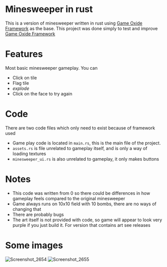 # Minesweeper in rust
This is a version of minesweeper written in rust using [Game Oxide Framework](https://github.com/MetalPizzaCat/GameOxideFramework) as the base. 
This project was done simply to test and improve [Game Oxide Framework](https://github.com/MetalPizzaCat/GameOxideFramework)

# Features
Most basic minesweeper gameplay. You can
* Click on tile
* Flag tile
* *explode*
* Click on the face to try again

# Code
There are two code files which only need to exist because of framework used
* Game play code is located in `main.rs`, this is the main file of the project. 
* `assets.rs` is file unrelated to gameplay itself, and is only a way of loading textures
* `minesweeper_ui.rs` is also unrelated to gameplay, it only makes buttons

# Notes
* This code was written from 0 so there could be differences in how gameplay feels compared to the original minesweeper
* Game always runs on 10x10 field with 10 bombs, there are no ways of changing that
* There are probably bugs 
* The art itself is not provided with code, so game will appear to look very purple if you just build it.  For version that contains art see releases

# Some images
![Screenshot_2654](https://user-images.githubusercontent.com/36876492/174420233-96cad8bf-7aeb-475a-a85e-5c5acabef308.png)
![Screenshot_2655](https://user-images.githubusercontent.com/36876492/174420235-45e8744c-9577-4832-a2c0-a989769b69d9.png)
